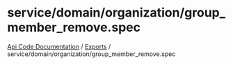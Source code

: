 # service/domain/organization/group\_member\_remove.spec
 
[Api Code Documentation](../README.md) / [Exports](../modules.md) / service/domain/organization/group\_member\_remove.spec
